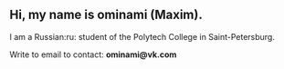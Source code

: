 <h2>Hi, my name is ominami (Maxim).</h2>
<p>I am a Russian:ru: student of the Polytech College in Saint-Petersburg.</p>
<p>Write to email to contact: <b>ominami@vk.com</b></p>
